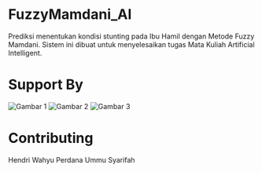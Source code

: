 # FuzzyMamdani_AI
Prediksi menentukan kondisi stunting pada Ibu Hamil dengan Metode Fuzzy Mamdani. Sistem ini dibuat untuk menyelesaikan tugas Mata Kuliah Artificial Intelligent.

# Support By
![Gambar 1](https://miro.medium.com/max/640/1*bf37-lAuwi6_Wx5-e5EJ1Q.jpeg) ![Gambar 2](https://cdn.dribbble.com/users/24078/screenshots/15522433/media/e92e58ec9d338a234945ae3d3ffd5be3.jpg?compress=1&resize=300x225) ![Gambar 3](https://pluspng.com/img-png/python-logo-png-open-2000.png)

# Contributing
Hendri Wahyu Perdana
Ummu Syarifah
